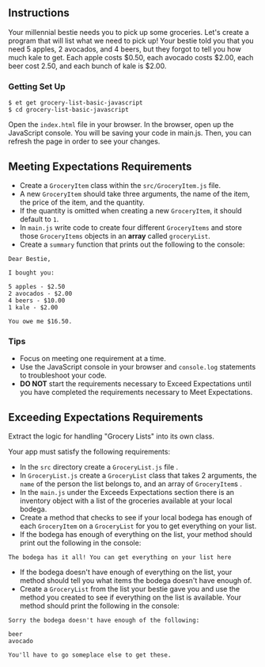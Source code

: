 ## Instructions

Your millennial bestie needs you to pick up some groceries. Let's create a program that will list what we need to pick up! Your bestie told you that you need 5 apples, 2 avocados, and 4 beers, but they forgot to tell you how much kale to get. Each apple costs $0.50, each avocado costs $2.00, each beer cost 2.50, and each bunch of kale is $2.00.

### Getting Set Up

```no-highlight
$ et get grocery-list-basic-javascript
$ cd grocery-list-basic-javascript
```

Open the `index.html` file in your browser. In the browser, open up the JavaScript console. You will be saving your code in main.js. Then, you can refresh the page in order to see your changes.

## Meeting Expectations Requirements

* Create a `GroceryItem` class within the `src/GroceryItem.js` file.
* A new `GroceryItem` should take three arguments, the name of the item, the price of the item, and the quantity.
* If the quantity is omitted when creating a new `GroceryItem`, it should default to `1`.
* In `main.js` write code to create four different `GroceryItems` and store those `GroceryItems` objects in an **array** called `groceryList`.
* Create a `summary` function that prints out the following to the console:

```no-highlight
Dear Bestie,

I bought you:

5 apples - $2.50
2 avocados - $2.00
4 beers - $10.00
1 kale - $2.00

You owe me $16.50.
```

### Tips

* Focus on meeting one requirement at a time.
* Use the JavaScript console in your browser and `console.log` statements to
  troubleshoot your code.
* **DO NOT** start the requirements necessary to Exceed Expectations until you
  have completed the requirements necessary to Meet Expectations.

## Exceeding Expectations Requirements

Extract the logic for handling "Grocery Lists" into its own class.

Your app must satisfy the following requirements:

* In the `src` directory create a `GroceryList.js` file .
* In `GroceryList.js` create a `GroceryList` class that takes 2 arguments, the `name` of the person the list belongs to, and an array of `GroceryItem`s .
* In the `main.js` under the Exceeds Expectations section there is an inventory object with a list of the groceries available at your local bodega.
* Create a method that checks to see if your local bodega has enough of each `GroceryItem` on a `GroceryList` for you to get everything on your list.
* If the bodega has enough of everything on the list, your method should print out the following in the console:
```no-highlight
The bodega has it all! You can get everything on your list here
```
* If the bodega doesn't have enough of everything on the list, your method should tell you what items the bodega doesn't have enough of.
* Create a `GroceryList` from the list your bestie gave you and use the method you created to see if everything on the list is available. Your method should print the following in the console:

```no-highlight
Sorry the bodega doesn't have enough of the following:

beer
avocado

You'll have to go someplace else to get these.
```
